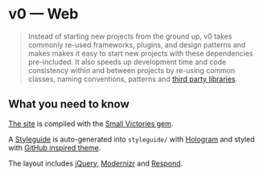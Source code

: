 # v0 — Web

> Instead of starting new projects from the ground up, v0 takes commonly re-used frameworks, plugins, and design patterns and makes makes it easy to start new projects with these dependencies pre-included. It also speeds up development time and code consistency within and between projects by re-using common classes, naming conventions, patterns and [third party libraries](http://dijkstra.io/v0/styleguide/libraries.html).

## What you need to know

[The site](http://dijkstra.io/v0/) is compiled with the [Small Victories gem](http://github.com/xxix/smallvictories-gem).

A [Styleguide](http://dijkstra.io/v0/styleguide/) is auto-generated into `styleguide/` with [Hologram](https://github.com/trulia/hologram) and styled with [GitHub inspired theme](https://github.com/wearecube/hologram-github-theme).

The layout includes [jQuery](https://jquery.com/), [Modernizr](https://modernizr.com/) and [Respond](https://github.com/scottjehl/Respond).